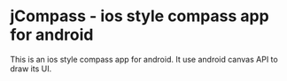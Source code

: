 # jCompass - ios style compass app for android

This is an ios style compass app for android.
It use android canvas API to draw its UI.

